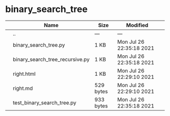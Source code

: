 # binary_search_tree

<table><thead><tr class="header"><th></th><th>Name</th><th>Size</th><th>Modified</th><th></th></tr></thead><tbody><tr class="odd"><td></td><td><span class="goup">..</span></td><td>—</td><td>—</td><td></td></tr><tr class="even"><td></td><td><span class="name">binary_search_tree.py</span></td><td>1 KB</td><td>Mon Jul 26 22:35:18 2021</td><td></td></tr><tr class="odd"><td></td><td><span class="name">binary_search_tree_recursive.py</span></td><td>1 KB</td><td>Mon Jul 26 22:35:18 2021</td><td></td></tr><tr class="even"><td></td><td><span class="name">right.html</span></td><td>1 KB</td><td>Mon Jul 26 22:29:10 2021</td><td></td></tr><tr class="odd"><td></td><td><span class="name">right.md</span></td><td>529 bytes</td><td>Mon Jul 26 22:29:10 2021</td><td></td></tr><tr class="even"><td></td><td><span class="name">test_binary_search_tree.py</span></td><td>933 bytes</td><td>Mon Jul 26 22:35:18 2021</td><td></td></tr></tbody></table>
